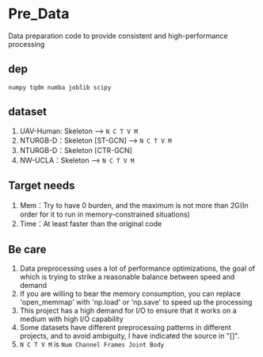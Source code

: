 # Pre_Data

Data preparation code to provide consistent and high-performance processing

## dep
`numpy tqdm numba joblib scipy`

## dataset

1. UAV-Human: Skeleton  --> `N C T V M`
2. NTURGB-D：Skeleton [ST-GCN]  --> `N C T V M`
3. NTURGB-D：Skeleton [CTR-GCN]
4. NW-UCLA：Skeleton  --> `N C T V M`

## Target needs

1. Mem：Try to have 0 burden, and the maximum is not more than 2G(In order for it to run in memory-constrained situations)
2. Time：At least faster than the original code

## Be care

1. Data preprocessing uses a lot of performance optimizations, the goal of which is trying to strike a reasonable balance between speed and demand
2. If you are willing to bear the memory consumption, you can replace 'open_memmap' with 'np.load' or 'np.save' to speed up the processing
3. This project has a high demand for I/O to ensure that it works on a medium with high I/O capability
4. Some datasets have different preprocessing patterns in different projects, and to avoid ambiguity, I have indicated the source in "[]".
5. `N C T V M` is `Num Channel Frames Joint Body`
